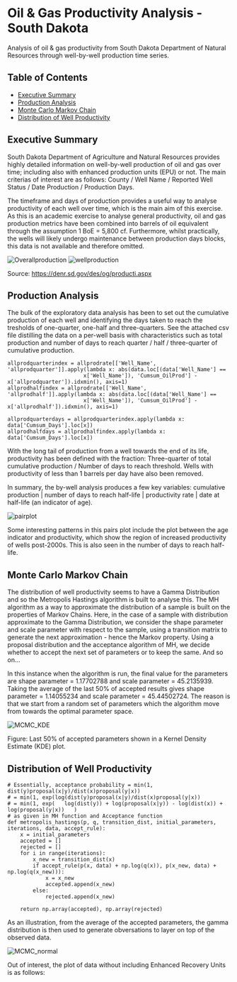# Oil & Gas Productivity Analysis - South Dakota
Analysis of oil &amp; gas productivity from South Dakota Department of Natural Resources through well-by-well production time series.

## Table of Contents
* [Executive Summary](#executive-summary)
* [Production Analysis](#productivity-analysis)
* [Monte Carlo Markov Chain](#monte-carlo-markov-chain)
* [Distribution of Well Productivity](#distribution-of-well-productivity)

## Executive Summary
South Dakota Department of Agriculture and Natural Resources provides highly detailed information on well-by-well production of oil and gas over time; including also with enhanced production units (EPU) or not. The main criterias of interest are as follows: County / Well Name / Reported Well Status / Date Production / Production Days.

The timeframe and days of production provides a useful way to analyse productivity of each well over time, which is the main aim of this exercise. As this is an academic exercise to analyse general productivity, oil and gas production metrics have been combined into barrels of oil equivalent through the assumption 1 BoE = 5,800 cf. Furthermore, whilst practically, the wells will likely undergo maintenance between production days blocks, this data is not available and therefore omitted.

![Overallproduction](https://user-images.githubusercontent.com/84533632/119716306-e5680400-be5c-11eb-807b-76ae6a8d2beb.png)
![wellproduction](https://user-images.githubusercontent.com/84533632/119860588-63381800-bf0e-11eb-82fa-085ed0bcd492.png)

Source: https://denr.sd.gov/des/og/producti.aspx


## Production Analysis
The bulk of the exploratory data analysis has been to set out the cumulative production of each well and identifying the days taken to reach the tresholds of one-quarter, one-half and three-quarters. See the attached csv file distilling the data on a per-well basis with characteristics such as total production and number of days to reach quarter / half / three-quarter of cumulative production.

```
allprodquarterindex = allprodrate[['Well_Name', 'allprodquarter']].apply(lambda x: abs(data.loc[(data['Well_Name'] ==
                        x['Well_Name']), 'Cumsum_OilProd'] - x['allprodquarter']).idxmin(), axis=1)
allprodhalfindex = allprodrate[['Well_Name', 'allprodhalf']].apply(lambda x: abs(data.loc[(data['Well_Name'] ==
                        x['Well_Name']), 'Cumsum_OilProd'] - x['allprodhalf']).idxmin(), axis=1)
                        
allprodquarterdays = allprodquarterindex.apply(lambda x: data['Cumsum_Days'].loc[x])
allprodhalfdays = allprodhalfindex.apply(lambda x: data['Cumsum_Days'].loc[x])
```

With the long tail of production from a well towards the end of its life, productivity has been defined with the fraction: Three-quarter of total cumulative production / Number of days to reach threshold. Wells with productivity of less than 1 barrels per day have also been removed. 

In summary, the by-well analysis produces a few key variables: cumulative production | number of days to reach half-life | productivity rate | date at half-life (an indicator of age).

![pairplot](https://user-images.githubusercontent.com/84533632/119867758-25d78880-bf16-11eb-8ec8-fa39512c4e0c.png)

Some interesting patterns in this pairs plot include the plot between the age indicator and productivity, which show the region of increased productivity of wells post-2000s. This is also seen in the number of days to reach half-life.

## Monte Carlo Markov Chain
The distribution of well productivity seems to have a Gamma Distribution and so the Metropolis Hastings algorithm is built to analyse this. The MH algorithm as a way to approximate the distribution of a sample is built on the properties of Markov Chains. Here, in the case of a sample with distribution approximate to the Gamma Distribution, we consider the shape parameter and scale parameter with respect to the sample, using a transition matrix to generate the next approximation - hence the Markov property. Using a proposal distribution and the acceptance algorithm of MH, we decide whether to accept the next set of parameters or to keep the same. And so on...

In this instance when the algorithm is run, the final value for the parameters are shape parameter = 1.17702788 and scale parameter = 45.2135939. Taking the average of the last 50% of accepted results gives shape parameter = 1.14055234 and scale parameter = 45.44502724. The reason is that we start from a random set of parameters which the algorithm move from towards the optimal parameter space.

![MCMC_KDE](https://user-images.githubusercontent.com/84533632/119871303-35f16700-bf1a-11eb-92c3-f3480c1a076f.png)

Figure: Last 50% of accepted parameters shown in a Kernel Density Estimate (KDE) plot.

## Distribution of Well Productivity

```
# Essentially, acceptance probability = min(1, dist(y)proposal(x|y)/dist(x)proposal(y|x))
# = min(1, exp(log(dist(y)proposal(x|y)/dist(x)proposal(y|x))
# = min(1, exp(   log(dist(y)) + log(proposal(x|y)) - log(dist(x)) + log(proposal(y|x))   )
# as given in MH function and Acceptance function
def metropolis_hastings(p, q, transition_dist, initial_parameters, iterations, data, accept_rule):
    x = initial_parameters
    accepted = []
    rejected = []
    for i in range(iterations):
        x_new = transition_dist(x)
        if accept_rule(p(x, data) + np.log(q(x)), p(x_new, data) + np.log(q(x_new))):
            x = x_new
            accepted.append(x_new)
        else:
            rejected.append(x_new)

    return np.array(accepted), np.array(rejected)
```

As an illustration, from the average of the accepted parameters, the gamma distribution is then used to generate obversations to layer on top of the observed data.

![MCMC_normal](https://user-images.githubusercontent.com/84533632/119716522-1cd6b080-be5d-11eb-9125-97946125e8e1.png)

Out of interest, the plot of data without including Enhanced Recovery Units is as follows:


